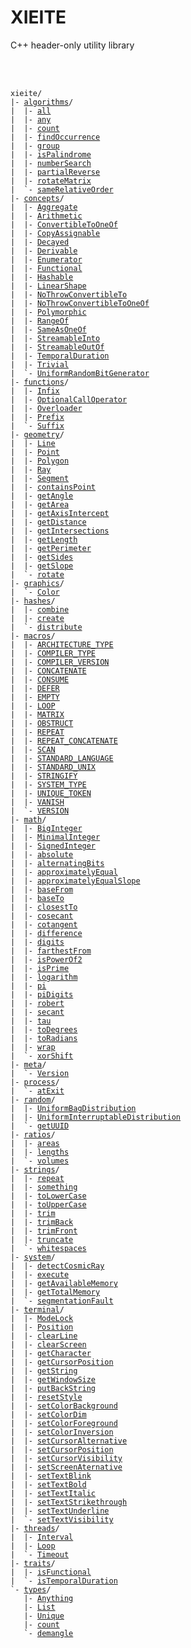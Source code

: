 # **XIEITE**
C++ header-only utility library

<br/><br/>

<pre><code>xieite/
|- <a href="./docs/algorithms.md">algorithms</a>/
|  |- <a href="./docs/algorithms/all.md">all</a>
|  |- <a href="./docs/algorithms/any.md">any</a>
|  |- <a href="./docs/algorithms/count.md">count</a>
|  |- <a href="./docs/algorithms/findOccurrence.md">findOccurrence</a>
|  |- <a href="./docs/algorithms/group.md">group</a>
|  |- <a href="./docs/algorithms/isPalindrome.md">isPalindrome</a>
|  |- <a href="./docs/algorithms/numberSearch.md">numberSearch</a>
|  |- <a href="./docs/algorithms/partialReverse.md">partialReverse</a>
|  |- <a href="./docs/algorithms/rotateMatrix.md">rotateMatrix</a>
|  `- <a href="./docs/algorithms/sameRelativeOrder.md">sameRelativeOrder</a>
|- <a href="./docs/concepts.md">concepts</a>/
|  |- <a href="./docs/concepts/Aggregate.md">Aggregate</a>
|  |- <a href="./docs/concepts/Arithmetic.md">Arithmetic</a>
|  |- <a href="./docs/concepts/ConvertibleToOneOf.md">ConvertibleToOneOf</a>
|  |- <a href="./docs/concepts/CopyAssignable.md">CopyAssignable</a>
|  |- <a href="./docs/concepts/Decayed.md">Decayed</a>
|  |- <a href="./docs/concepts/Derivable.md">Derivable</a>
|  |- <a href="./docs/concepts/Enumerator.md">Enumerator</a>
|  |- <a href="./docs/concepts/Functional.md">Functional</a>
|  |- <a href="./docs/concepts/Hashable.md">Hashable</a>
|  |- <a href="./docs/concepts/LinearShape.md">LinearShape</a>
|  |- <a href="./docs/concepts/NoThrowConvertibleTo.md">NoThrowConvertibleTo</a>
|  |- <a href="./docs/concepts/NoThrowConvertibleToOneOf.md">NoThrowConvertibleToOneOf</a>
|  |- <a href="./docs/concepts/Polymorphic.md">Polymorphic</a>
|  |- <a href="./docs/concepts/RangeOf.md">RangeOf</a>
|  |- <a href="./docs/concepts/SameAsOneOf.md">SameAsOneOf</a>
|  |- <a href="./docs/concepts/StreamableInto.md">StreamableInto</a>
|  |- <a href="./docs/concepts/StreamableOutOf.md">StreamableOutOf</a>
|  |- <a href="./docs/concepts/TemporalDuration.md">TemporalDuration</a>
|  |- <a href="./docs/concepts/Trivial.md">Trivial</a>
|  `- <a href="./docs/concepts/UniformRandomBitGenerator.md">UniformRandomBitGenerator</a>
|- <a href="./docs/functions.md">functions</a>/
|  |- <a href="./docs/functions/Infix.md">Infix</a>
|  |- <a href="./docs/functions/OptionalCallOperator.md">OptionalCallOperator</a>
|  |- <a href="./docs/functions/Overloader.md">Overloader</a>
|  |- <a href="./docs/functions/Prefix.md">Prefix</a>
|  `- <a href="./docs/functions/Suffix.md">Suffix</a>
|- <a href="./docs/geometry.md">geometry</a>/
|  |- <a href="./docs/geometry/Line.md">Line</a>
|  |- <a href="./docs/geometry/Point.md">Point</a>
|  |- <a href="./docs/geometry/Polygon.md">Polygon</a>
|  |- <a href="./docs/geometry/Ray.md">Ray</a>
|  |- <a href="./docs/geometry/Segment.md">Segment</a>
|  |- <a href="./docs/geometry/containsPoint.md">containsPoint</a>
|  |- <a href="./docs/geometry/getAngle.md">getAngle</a>
|  |- <a href="./docs/geometry/getArea.md">getArea</a>
|  |- <a href="./docs/geometry/getAxisIntercept.md">getAxisIntercept</a>
|  |- <a href="./docs/geometry/getDistance.md">getDistance</a>
|  |- <a href="./docs/geometry/getIntersections.md">getIntersections</a>
|  |- <a href="./docs/geometry/getLength.md">getLength</a>
|  |- <a href="./docs/geometry/getPerimeter.md">getPerimeter</a>
|  |- <a href="./docs/geometry/getSides.md">getSides</a>
|  |- <a href="./docs/geometry/getSlope.md">getSlope</a>
|  `- <a href="./docs/geometry/rotate.md">rotate</a>
|- <a href="./docs/graphics.md">graphics</a>/
|  `- <a href="./docs/graphics/Color.md">Color</a>
|- <a href="./docs/hashes.md">hashes</a>/
|  |- <a href="./docs/hashes/combine.md">combine</a>
|  |- <a href="./docs/hashes/create.md">create</a>
|  `- <a href="./docs/hashes/distribute.md">distribute</a>
|- <a href="./docs/macros.md">macros</a>/
|  |- <a href="./docs/macros/ARCHITECTURE_TYPE.md">ARCHITECTURE_TYPE</a>
|  |- <a href="./docs/macros/COMPILER_TYPE.md">COMPILER_TYPE</a>
|  |- <a href="./docs/macros/COMPILER_VERSION.md">COMPILER_VERSION</a>
|  |- <a href="./docs/macros/CONCATENATE.md">CONCATENATE</a>
|  |- <a href="./docs/macros/CONSUME.md">CONSUME</a>
|  |- <a href="./docs/macros/DEFER.md">DEFER</a>
|  |- <a href="./docs/macros/EMPTY.md">EMPTY</a>
|  |- <a href="./docs/macros/LOOP.md">LOOP</a>
|  |- <a href="./docs/macros/MATRIX.md">MATRIX</a>
|  |- <a href="./docs/macros/OBSTRUCT.md">OBSTRUCT</a>
|  |- <a href="./docs/macros/REPEAT.md">REPEAT</a>
|  |- <a href="./docs/macros/REPEAT_CONCATENATE.md">REPEAT_CONCATENATE</a>
|  |- <a href="./docs/macros/SCAN.md">SCAN</a>
|  |- <a href="./docs/macros/STANDARD_LANGUAGE.md">STANDARD_LANGUAGE</a>
|  |- <a href="./docs/macros/STANDARD_UNIX.md">STANDARD_UNIX</a>
|  |- <a href="./docs/macros/STRINGIFY.md">STRINGIFY</a>
|  |- <a href="./docs/macros/SYSTEM_TYPE.md">SYSTEM_TYPE</a>
|  |- <a href="./docs/macros/UNIQUE_TOKEN.md">UNIQUE_TOKEN</a>
|  |- <a href="./docs/macros/VANISH.md">VANISH</a>
|  `- <a href="./docs/macros/VERSION.md">VERSION</a>
|- <a href="./docs/math.md">math</a>/
|  |- <a href="./docs/math/BigInteger.md">BigInteger</a>
|  |- <a href="./docs/math/MinimalInteger.md">MinimalInteger</a>
|  |- <a href="./docs/math/SignedInteger.md">SignedInteger</a>
|  |- <a href="./docs/math/absolute.md">absolute</a>
|  |- <a href="./docs/math/alternatingBits.md">alternatingBits</a>
|  |- <a href="./docs/math/approximatelyEqual.md">approximatelyEqual</a>
|  |- <a href="./docs/math/approximatelyEqualSlope.md">approximatelyEqualSlope</a>
|  |- <a href="./docs/math/baseFrom.md">baseFrom</a>
|  |- <a href="./docs/math/baseTo.md">baseTo</a>
|  |- <a href="./docs/math/closestTo.md">closestTo</a>
|  |- <a href="./docs/math/cosecant.md">cosecant</a>
|  |- <a href="./docs/math/cotangent.md">cotangent</a>
|  |- <a href="./docs/math/difference.md">difference</a>
|  |- <a href="./docs/math/digits.md">digits</a>
|  |- <a href="./docs/math/farthestFrom.md">farthestFrom</a>
|  |- <a href="./docs/math/isPowerOf2.md">isPowerOf2</a>
|  |- <a href="./docs/math/isPrime.md">isPrime</a>
|  |- <a href="./docs/math/logarithm.md">logarithm</a>
|  |- <a href="./docs/math/pi.md">pi</a>
|  |- <a href="./docs/math/piDigits.md">piDigits</a>
|  |- <a href="./docs/math/robert.md">robert</a>
|  |- <a href="./docs/math/secant.md">secant</a>
|  |- <a href="./docs/math/tau.md">tau</a>
|  |- <a href="./docs/math/toDegrees.md">toDegrees</a>
|  |- <a href="./docs/math/toRadians.md">toRadians</a>
|  |- <a href="./docs/math/wrap.md">wrap</a>
|  `- <a href="./docs/math/xorShift.md">xorShift</a>
|- <a href="./docs/meta.md">meta</a>/
|  `- <a href="./docs/meta/Version.md">Version</a>
|- <a href="./docs/process.md">process</a>/
|  `- <a href="./docs/process/atExit.md">atExit</a>
|- <a href="./docs/random.md">random</a>/
|  |- <a href="./docs/random/UniformBagDistribution.md">UniformBagDistribution</a>
|  |- <a href="./docs/random/UniformInterruptableDistribution.md">UniformInterruptableDistribution</a>
|  `- <a href="./docs/random/getUUID.md">getUUID</a>
|- <a href="./docs/ratios.md">ratios</a>/
|  |- <a href="./docs/ratios/areas.md">areas</a>
|  |- <a href="./docs/ratios/lengths.md">lengths</a>
|  `- <a href="./docs/ratios/volumes.md">volumes</a>
|- <a href="./docs/strings.md">strings</a>/
|  |- <a href="./docs/strings/repeat.md">repeat</a>
|  |- <a href="./docs/strings/something.md">something</a>
|  |- <a href="./docs/strings/toLowerCase.md">toLowerCase</a>
|  |- <a href="./docs/strings/toUpperCase.md">toUpperCase</a>
|  |- <a href="./docs/strings/trim.md">trim</a>
|  |- <a href="./docs/strings/trimBack.md">trimBack</a>
|  |- <a href="./docs/strings/trimFront.md">trimFront</a>
|  |- <a href="./docs/strings/truncate.md">truncate</a>
|  `- <a href="./docs/strings/whitespaces.md">whitespaces</a>
|- <a href="./docs/system.md">system</a>/
|  |- <a href="./docs/system/detectCosmicRay.md">detectCosmicRay</a>
|  |- <a href="./docs/system/execute.md">execute</a>
|  |- <a href="./docs/system/getAvailableMemory.md">getAvailableMemory</a>
|  |- <a href="./docs/system/getTotalMemory.md">getTotalMemory</a>
|  `- <a href="./docs/system/segmentationFault.md">segmentationFault</a>
|- <a href="./docs/terminal.md">terminal</a>/
|  |- <a href="./docs/terminal/ModeLock.md">ModeLock</a>
|  |- <a href="./docs/terminal/Position.md">Position</a>
|  |- <a href="./docs/terminal/clearLine.md">clearLine</a>
|  |- <a href="./docs/terminal/clearScreen.md">clearScreen</a>
|  |- <a href="./docs/terminal/getCharacter.md">getCharacter</a>
|  |- <a href="./docs/terminal/getCursorPosition.md">getCursorPosition</a>
|  |- <a href="./docs/terminal/getString.md">getString</a>
|  |- <a href="./docs/terminal/getWindowSize.md">getWindowSize</a>
|  |- <a href="./docs/terminal/putBackString.md">putBackString</a>
|  |- <a href="./docs/terminal/resetStyle.md">resetStyle</a>
|  |- <a href="./docs/terminal/setColorBackground.md">setColorBackground</a>
|  |- <a href="./docs/terminal/setColorDim.md">setColorDim</a>
|  |- <a href="./docs/terminal/setColorForeground.md">setColorForeground</a>
|  |- <a href="./docs/terminal/setColorInversion.md">setColorInversion</a>
|  |- <a href="./docs/terminal/setCursorAlternative.md">setCursorAlternative</a>
|  |- <a href="./docs/terminal/setCursorPosition.md">setCursorPosition</a>
|  |- <a href="./docs/terminal/setCursorVisibility.md">setCursorVisibility</a>
|  |- <a href="./docs/terminal/setScreenAlternative.md">setScreenAternative</a>
|  |- <a href="./docs/terminal/setTextBlink.md">setTextBlink</a>
|  |- <a href="./docs/terminal/setTextBold.md">setTextBold</a>
|  |- <a href="./docs/terminal/setTextItalic.md">setTextItalic</a>
|  |- <a href="./docs/terminal/setTextStrikethrough.md">setTextStrikethrough</a>
|  |- <a href="./docs/terminal/setTextUnderline.md">setTextUnderline</a>
|  `- <a href="./docs/terminal/setTextVisibility.md">setTextVisibility</a>
|- <a href="./docs/threads.md">threads</a>/
|  |- <a href="./docs/threads/Interval.md">Interval</a>
|  |- <a href="./docs/threads/Loop.md">Loop</a>
|  `- <a href="./docs/threads/Timeout.md">Timeout</a>
|- <a href="./docs/traits.md">traits</a>/
|  |- <a href="./docs/traits/isFunctional.md">isFunctional</a>
|  `- <a href="./docs/traits/isTemporalDuration.md">isTemporalDuration</a>
`- <a href="./docs/types.md">types</a>/
   |- <a href="./docs/types/Anything.md">Anything</a>
   |- <a href="./docs/types/List.md">List</a>
   |- <a href="./docs/types/Unique.md">Unique</a>
   |- <a href="./docs/types/count.md">count</a>
   `- <a href="./docs/types/demangle.md">demangle</a>
</code></pre>
